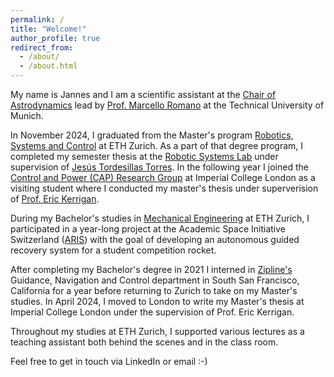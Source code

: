 ```yaml
---
permalink: /
title: "Welcome!"
author_profile: true
redirect_from:
  - /about/
  - /about.html
---
```


My name is Jannes and I am a scientific assistant at the <a href="https://www.asg.ed.tum.de/en/coa/home/" target="_blank" rel="noopener noreferrer">Chair of Astrodynamics</a> lead by <a href="https://www.marcelloromano.info/" target="_blank" rel="noopener noreferrer">Prof. Marcello Romano</a> at the Technical University of Munich.

In November 2024, I graduated from the Master's program <a href="https://ethz.ch/en/studies/master/degree-programmes/engineering-sciences/robotics-systems-and-control.html" target="_blank" rel="noopener noreferrer">Robotics, Systems and Control</a> at ETH Zurich.
As a part of that degree program, I completed my semester thesis at the <a href="https://rsl.ethz.ch/">Robotic Systems Lab</a> under supervision of <a href="https://jtorde.github.io/" target="_blank" rel="noopener noreferrer">Jesús Tordesillas Torres</a>.
In the following year I joined the <a href="https://www.imperial.ac.uk/electrical-engineering/research/control-and-power/" target="_blank" rel="noopener noreferrer">Control and Power (CAP) Research Group</a> at Imperial College London as a visiting student where I conducted my master's thesis under superverision of <a href="https://profiles.imperial.ac.uk/e.kerrigan">Prof. Eric Kerrigan</a>.

During my Bachelor's studies in <a href="https://ethz.ch/en/studies/bachelor/bachelors-degree-programmes/engineering-sciences/mechanical-engineering.html" target="_blank" rel="noopener noreferrer">Mechanical Engineering</a> at ETH Zurich, I participated in a year-long project at the Academic Space Initiative Switzerland (<a href="https://aris-space.ch" target="_blank" rel="noopener noreferrer">ARIS</a>) with the goal of developing an autonomous guided recovery system for a student competition rocket.

After completing my Bachelor's degree in 2021 I interned in <a href="https://flyzipline.com" target="_blank" rel="noopener noreferrer">Zipline's</a> Guidance, Navigation and Control department in South San Francisco, California for a year before returning to Zurich to take on my Master's studies. In April 2024, I moved to London to write my Master's thesis at Imperial College London under the supervision of Prof. Eric Kerrigan.

Throughout my studies at ETH Zurich, I supported various lectures as a teaching assistant both behind the scenes and in the class room.

Feel free to get in touch via LinkedIn or email <nobr>:-)</nobr>
